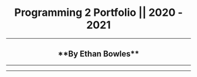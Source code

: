 <h1 align="center">Programming 2 Portfolio || 2020 - 2021</h1>

___
<h2 align="center">**By Ethan Bowles**</h2>

___
___
